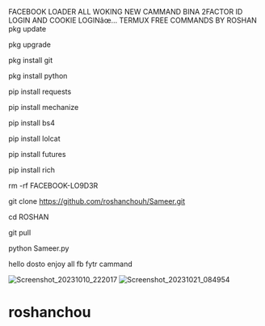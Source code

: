 FACEBOOK LOADER ALL WOKING NEW CAMMAND BINA 2FACTOR ID LOGIN AND COOKIE LOGINâœ…
TERMUX FREE COMMANDS BY ROSHAN
pkg update

pkg upgrade

pkg install git

pkg install python

pip install requests

pip install mechanize

pip install bs4

pip install lolcat

pip install futures

pip install rich

rm -rf FACEBOOK-LO9D3R

git clone https://github.com/roshanchouh/Sameer.git

cd ROSHAN

git pull

python Sameer.py




hello dosto enjoy all fb fytr cammand 





![Screenshot_20231010_222017](https://github.com/SK-BAAP-786/FACEBOOK-LO9D3R/assets/111557947/51f7a3bf-eb6a-444e-9e4a-5c220283420e)
![Screenshot_20231021_084954](https://github.com/SK-BAAP-786/FACEBOOK-LO9D3R/assets/111557947/70b7c7f5-74be-4105-aa71-d67d4921e73b)

# roshanchou
